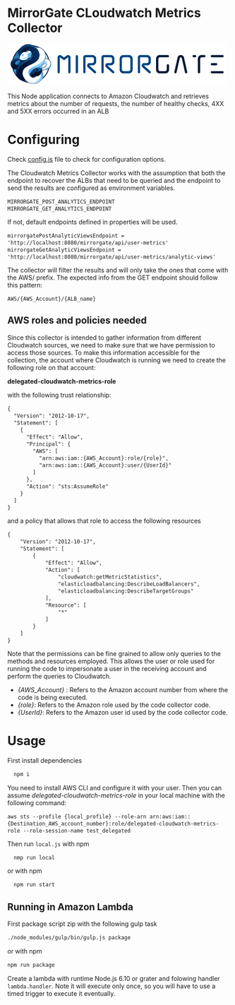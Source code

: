 # MirrorGate CLoudwatch Metrics Collector

![MirrorGate](media/images/logo-mirrorgate.png)

This Node application connects to Amazon Cloudwatch and retrieves metrics about the number of requests, the number of healthy checks, 4XX and 5XX errors occurred in an ALB


# Configuring

Check [config.js](./src/config/config.js) file to check for configuration options.

The Cloudwatch Metrics Collector works with the assumption that both the endpoint to recover the ALBs that need
to be queried and the endpoint to send the results are configured as environment variables.
```
MIRRORGATE_POST_ANALYTICS_ENDPOINT
MIRRORGATE_GET_ANALYTICS_ENDPOINT
```

If not, default endpoints defined in properties will be used.
```
mirrorgatePostAnalyticViewsEndpoint = 'http://localhost:8080/mirrorgate/api/user-metrics'
mirrorgateGetAnalyticViewsEndpoint = 'http://localhost:8080/mirrorgate/api/user-metrics/analytic-views'
```

The collector will filter the results and will only take the ones that come with the AWS/ prefix. The expected info from the GET endpoint
should follow this pattern:
```
AWS/{AWS_Account}/{ALB_name}
```

## AWS roles and policies needed
Since this collector is intended to gather information from different Cloudwatch sources, we need to make sure that
we have permission to access those sources. To make this information accessible for the collection, the account where
Cloudwatch is running we need to create the following role on that account:


**delegated-cloudwatch-metrics-role**

with the following trust relationship:
```
{
  "Version": "2012-10-17",
  "Statement": [
    {
      "Effect": "Allow",
      "Principal": {
        "AWS": [
          "arn:aws:iam::{AWS_Account}:role/{role}",
          "arn:aws:iam::{AWS_Account}:user/{UserId}"
        ]
      },
      "Action": "sts:AssumeRole"
    }
  ]
}
```
and a policy that allows that role to access the following resources
```
{
    "Version": "2012-10-17",
    "Statement": [
        {
            "Effect": "Allow",
            "Action": [
                "cloudwatch:getMetricStatistics",
                "elasticloadbalancing:DescribeLoadBalancers",
                "elasticloadbalancing:DescribeTargetGroups"
            ],
            "Resource": [
                "*"
            ]
        }
    ]
}
```
Note that the permissions can be fine grained to allow only queries to the methods and resources employed.
This allows the user or role used for running the code to impersonate a user in the receiving account and perform the queries to Cloudwatch.
- _{AWS_Account}_ : Refers to the Amazon account number from where the code is being executed.
- _{role}_: Refers to the Amazon role used by the code collector code.
- _{UserId}_: Refers to the Amazon user id used by the code collector code.

# Usage

First install dependencies

```sh
  npm i
```
You need to install AWS CLI and configure it with your user. Then you can assume _delegated-cloudwatch-metrics-role_
in your local machine with the following command:
```
aws sts --profile {local_profile} --role-arn arn:aws:iam::{Destination_AWS_account_number}:role/delegated-cloudwatch-metrics-role --role-session-name test_delegated
```

Then run `local.js` with npm

```sh
  nmp run local
```

or with npm

```sh
  npm run start
```


## Running in Amazon Lambda

First package script zip with the following gulp task

```sh
./node_modules/gulp/bin/gulp.js package
```
or with npm

```sh
npm run package
```

Create a lambda with runtime Node.js 6.10 or grater and folowing handler `lambda.handler`. Note it will execute only once, so you will have to use a timed trigger to execute it eventually.
